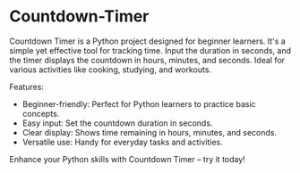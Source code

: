 # Countdown-Timer
Countdown Timer is a Python project designed for beginner learners. It's a simple yet effective tool for tracking time. Input the duration in seconds, and the timer displays the countdown in hours, minutes, and seconds. Ideal for various activities like cooking, studying, and workouts.

Features:
- Beginner-friendly: Perfect for Python learners to practice basic concepts.
- Easy input: Set the countdown duration in seconds.
- Clear display: Shows time remaining in hours, minutes, and seconds.
- Versatile use: Handy for everyday tasks and activities.

Enhance your Python skills with Countdown Timer – try it today!






